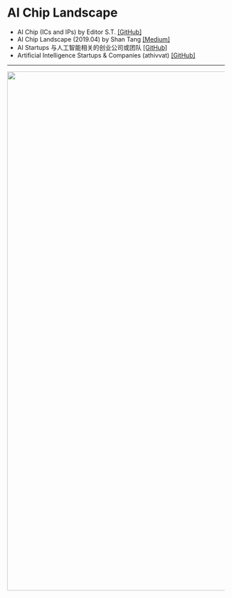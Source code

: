 # AI Chip Landscape

* AI Chip (ICs and IPs) by Editor S.T. [[GitHub]](https://basicmi.github.io/AI-Chip/)
* AI Chip Landscape (2019.04) by Shan Tang [[Medium]](https://medium.com/@shan.tang.g/ai-chip-landscape-7bc9d1ab5c43)
* AI Startups 与人工智能相关的创业公司或团队 [[GitHub]](https://github.com/lipiji/AIStartups)
* Artificial Intelligence Startups & Companies (athivvat) [[GitHub]](https://github.com/athivvat/ai-startups)


---

<img src="https://github.com/user-attachments/assets/d6404ed4-61a8-4c6f-8386-4d2f8fcb22cf" width=1200>
